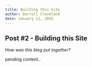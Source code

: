 ```yaml
---
title: Building this Site
author: Darrell Cleveland
date: January 11, 2025
---
```


## Post #2 - Building this Site

*How was this blog put together?*

pending content..